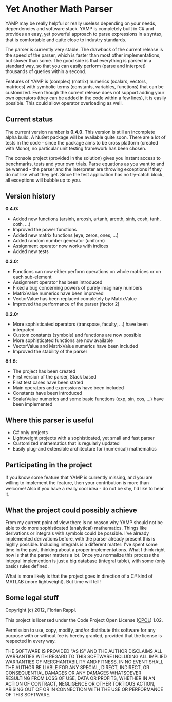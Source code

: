 Yet Another Math Parser
============================================================

YAMP may be really helpful or really useless depending on your needs, dependencies
and software stack. YAMP is completely built in C# and provides an easy, yet powerful
approach to parse expressions in a syntax, that is comfortable and quite close to
industry standards.

The parser is currently very stable. The drawback of the current release is the speed
of the parser, which is faster than most other implementations, but slower than some.
The good side is that everything is parsed in a standard way, so that you can easily
perform (parse and interpret) thousands of queries within a second.

Features of YAMP is (complex) (matrix) numerics (scalars, vectors, matrices) with
symbolic terms (constants, variables, functions) that can be customized. Even though
the current release does not support adding your own operators (they can be added in
the code within a few lines), it is easily possible. This could allow operator
overloading as well.

Current status
-------------------------------------------------------

The current version number is **0.4.0**. This version is still an incomplete alpha build.
A NuGet package will be available quite soon. There are a lot of tests in the code - since
the package aims to be cross platform (created with Mono), no particular unit testing
framework has been chosen.

The console project (provided in the solution) gives you instant access to benchmarks, 
tests and your own trials. Parse equations as you want to and be warned - the parser and
the interpreter are throwing exceptions if they do not like what they get. Since the
test application has no try-catch block, all exceptions will bubble up to you.

Version history
-------------------------------------------------------
**0.4.0:**

- Added new functions (arsinh, arcosh, artanh, arcoth, sinh, cosh, tanh, coth, ...)
- Improved the power functions
- Added new matrix functions (eye, zeros, ones, ...)
- Added random number generator (uniform)
- Assignment operator now works with indices
- Added new tests

**0.3.0:**

- Functions can now either perform operations on whole matrices or on each sub-element
- Assignment operator has been introduced
- Fixed a bug concerning powers of purely imaginary numbers
- MatrixValue numerics have been improved
- VectorValue has been replaced completely by MatrixValue
- Improved the performance of the parser (factor 2)

**0.2.0:**

- More sophisticated operators (transpose, faculty, ...) have been integrated
- Custom constants (symbols) and functions are now possible
- More sophisticated functions are now available
- VectorValue and MatrixValue numerics have been included
- Improved the stability of the parser

**0.1.0:**

- The project has been created
- First version of the parser, Stack based
- First test cases have been stated
- Main operators and expressions have been included
- Constants have been introduced
- ScalarValue numerics and some basic functions (exp, sin, cos, ...) have been implemented

Where this parser is useful
-------------------------------------------------------

- C# only projects
- Lightweight projects with a sophisticated, yet small and fast parser
- Customized mathematics that is regularly updated
- Easily plug-and extensible architecture for (numerical) mathematics

Participating in the project
-------------------------------------------------------

If you know some feature that YAMP is currently missing, and you are willing to implement
the feature, then your contribution is more than welcome! Also if you have a really cool
idea - do not be shy, I'd like to hear it.

What the project could possibly achieve
-------------------------------------------------------

From my current point of view there is no reason why YAMP should not be able to do more
sophisticated (analytical) mathematics. Things like derivations or integrals with
symbols could be possible. I've already implemented derivations before, with the parser
already present this is highly possible. Including integrals is a different matter: I've
spent some time in the past, thinking about a proper implementations. What I think right
now is that the parser matters a lot. Once you normalize this process the integral
implemention is just a big database (integral table), with some (only basic) rules defined.

What is more likely is that the project goes in direction of a C# kind of MATLAB (more
lightweight). But time will tell!

Some legal stuff
------------------

Copyright (c) 2012, Florian Rappl.

This project is licensed under the Code Project Open License
([CPOL](http://www.codeproject.com/info/cpol10.aspx)) 1.02.

Permission to use, copy, modify, and/or distribute this software for any
purpose with or without fee is hereby granted, provided that the license
is respected in every way.

THE SOFTWARE IS PROVIDED "AS IS" AND THE AUTHOR DISCLAIMS ALL WARRANTIES
WITH REGARD TO THIS SOFTWARE INCLUDING ALL IMPLIED WARRANTIES OF
MERCHANTABILITY AND FITNESS. IN NO EVENT SHALL THE AUTHOR BE LIABLE FOR
ANY SPECIAL, DIRECT, INDIRECT, OR CONSEQUENTIAL DAMAGES OR ANY DAMAGES
WHATSOEVER RESULTING FROM LOSS OF USE, DATA OR PROFITS, WHETHER IN AN
ACTION OF CONTRACT, NEGLIGENCE OR OTHER TORTIOUS ACTION, ARISING OUT OF
OR IN CONNECTION WITH THE USE OR PERFORMANCE OF THIS SOFTWARE.
